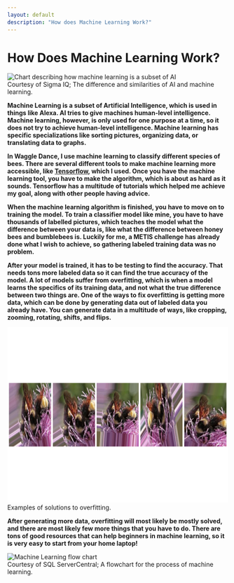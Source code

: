```yaml
--- 
layout: default
description: "How does Machine Learning Work?"
---
```

<h1>How Does Machine Learning Work?</h1>

<img src="https://uploads-ssl.webflow.com/5bfc592598ce06d4cf4fc47d/5cd46fdd63a1fe6804697e90_AI-MachineLearning-DeepLearning-Relationship.png" alt="Chart describing how machine learning is a subset of AI" style="height: 400px;"><br>
Courtesy of Sigma IQ; The difference and similarities of AI and machine learning.

**Machine Learning is a subset of Artificial Intelligence, which is used in things like Alexa. AI tries to give machines human-level intelligence. Machine learning, however, is only used for one purpose at a time, so it does not try to achieve human-level intelligence. Machine learning has specific specializations like sorting pictures, organizing data, or translating data to graphs.**

**In Waggle Dance, I use machine learning to classify different species of bees. There are several different tools to make machine learning more accessible, like [Tensorflow](https://www.tensorflow.org/), which I used. Once you have the machine learning tool, you have to make the algorithm, which is about as hard as it sounds. Tensorflow has a multitude of tutorials which helped me achieve my goal, along with other people having advice.**

**When the machine learning algorithm is finished, you have to move on to training the model. To train a classifier model like mine, you have to have thousands of labelled pictures, which teaches the model what the difference between your data is, like what the difference between honey bees and bumblebees is. Luckily for me, a METIS challenge has already done what I wish to achieve, so gathering labeled training data was no problem.**

**After your model is trained, it has to be testing to find the accuracy. That needs tons more labeled data so it can find the true accuracy of the model. A lot of models suffer from overfitting, which is when a model learns the specifics of its training data, and not what the true difference between two things are. One of the ways to fix overfitting is getting more data, which can be done by generating data out of labeled data you already have. You can generate data in a multitude of ways, like cropping, zooming, rotating, shifts, and flips.**

<img src="./augmented_im.png" alt="Examples of solutions to overfitting" style="height: 400px;"><br>
Examples of solutions to overfitting.

**After generating more data, overfitting will most likely be mostly solved, and there are most likely few more things that you have to do. There are tons of good resources that can help beginners in machine learning, so it is very easy to start from your home laptop!**

<img src="https://www.sqlservercentral.com/wp-content/uploads/legacy/60fdeff7bbe5926b57a764b9772b7b55636c32fc/34296.png" alt="Machine Learning flow chart" style="height: 300px;"><br>
Courtesy of SQL ServerCentral; A flowchart for the process of machine learning.
